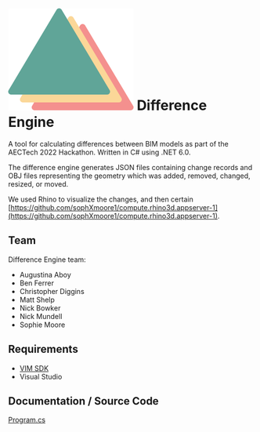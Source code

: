 # ![Difference Engine Logo](/images/diff-eng-logo.png?raw=true) Difference Engine

A tool for calculating differences between BIM models as part of the AECTech 2022 Hackathon. 
Written in C# using .NET 6.0.

The difference engine generates JSON files containing change records and OBJ files 
representing the geometry which was added, removed, changed, resized, or moved. 

We used Rhino to visualize the changes, and then certain   
[https://github.com/sophXmoore1/compute.rhino3d.appserver-1](https://github.com/sophXmoore1/compute.rhino3d.appserver-1).

## Team 
Difference Engine team:

* Augustina Aboy
* Ben Ferrer
* Christopher Diggins
* Matt Shelp
* Nick Bowker
* Nick Mundell
* Sophie Moore

## Requirements 

* [VIM SDK](https://vimaec.com)
* Visual Studio 

## Documentation / Source Code


[Program.cs](https://github.com/vimaec/difference-engine/blob/develop/Program.cs)

